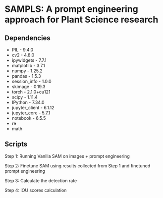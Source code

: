 # SAMPLS: A prompt engineering approach for Plant Science research

## Dependencies

* PIL -                 9.4.0
* cv2 -                 4.8.0
* ipywidgets -         7.7.1
* matplotlib -        3.7.1
* numpy -              1.25.2
* pandas -             1.5.3
* session_info -       1.0.0
* skimage -            0.19.3
* torch -              2.1.0+cu121
* scipy -              1.11.4
* IPython -            7.34.0
* jupyter_client -     6.1.12
* jupyter_core -       5.7.1
* notebook -           6.5.5
* re
* math

## Scripts

Step 1: Running Vanilla SAM on images + prompt engineering

Step 2: Finetune SAM using results collected from Step 1 and finetuned prompt engineering

Step 3: Calculate the detection rate 

Step 4: IOU scores calculation

